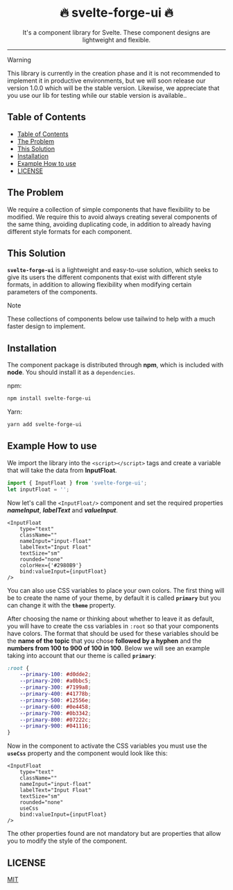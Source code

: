 <!-- markdownlint-disable -->
<div align="center">
    <h1>🔥 svelte-forge-ui 🔥</h1>
<p>It's a component library for Svelte. These component designs are lightweight and flexible.</p>
</div>
<hr />
<!-- markdownlint-restore -->

> [!WARNING]
> This library is currently in the creation phase and it is not recommended to implement it in productive environments, but we will soon release our version 1.0.0 which will be the stable version. Likewise, we appreciate that you use our lib for testing while our stable version is available..

## Table of Contents

- [Table of Contents](#table-of-contents)
- [The Problem](#the-problem)
- [This Solution](#this-solution)
- [Installation](#installation)
- [Example How to use](#example-how-to-use)
- [LICENSE](#license)

## The Problem

We require a collection of simple components that have flexibility to be modified. We require this to avoid always creating several components of the same thing, avoiding duplicating code, in addition to already having different style formats for each component.

## This Solution

**`svelte-forge-ui`** is a lightweight and easy-to-use solution, which seeks to give its users the different components that exist with different style formats, in addition to allowing flexibility when modifying certain parameters of the components.

> [!NOTE]
> These collections of components below use tailwind to help with a much faster design to implement.

## Installation

The component package is distributed through **npm**, which is included with **node**. You should install it as a `dependencies`.

npm:

```bash
npm install svelte-forge-ui
```

Yarn:

```bash
yarn add svelte-forge-ui
```

## Example How to use

We import the library into the `<script></script>` tags and create a variable that will take the data from **InputFloat**.

<!-- markdownlint-disable -->

```typescript
import { InputFloat } from 'svelte-forge-ui';
let inputFloat = '';
```

<!-- markdownlint-restore -->

Now let's call the `<InputFloat/>` component and set the required properties **_nameInput_**, **_labelText_** and **_valueInput_**.

<!-- markdownlint-disable -->

```svelte
<InputFloat
	type="text"
	className=""
	nameInput="input-float"
	labelText="Input Float"
	textSize="sm"
	rounded="none"
	colorHex={'#2980B9'}
	bind:valueInput={inputFloat}
/>
```

<!-- markdownlint-restore -->

You can also use CSS variables to place your own colors. The first thing will be to create the name of your theme, by default it is called **`primary`** but you can change it with the **`theme`** property.

After choosing the name or thinking about whether to leave it as default, you will have to create the css variables in `:root` so that your components have colors. The format that should be used for these variables should be the **name of the topic** that you chose **followed by a hyphen** and the **numbers from 100 to 900 of 100 in 100**. Below we will see an example taking into account that our theme is called **`primary`**:

<!-- markdownlint-disable -->

```css
:root {
	--primary-100: #d0dde2;
	--primary-200: #a0bbc5;
	--primary-300: #7199a8;
	--primary-400: #41778b;
	--primary-500: #12556e;
	--primary-600: #0e4458;
	--primary-700: #0b3342;
	--primary-800: #07222c;
	--primary-900: #041116;
}
```

<!-- markdownlint-restore -->

Now in the component to activate the CSS variables you must use the **`useCss`** property and the component would look like this:

<!-- markdownlint-disable -->

```svelte
<InputFloat
	type="text"
	className=""
	nameInput="input-float"
	labelText="Input Float"
	textSize="sm"
	rounded="none"
	useCss
	bind:valueInput={inputFloat}
/>
```

<!-- markdownlint-restore -->

The other properties found are not mandatory but are properties that allow you to modify the style of the component.

## LICENSE

[MIT](LICENSE)
